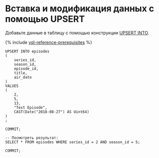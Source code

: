 # Вставка и модификация данных с помощью UPSERT

Добавьте данные в таблицу с помощью конструкции [UPSERT INTO](../../yql/reference/syntax/upsert_into.md).

{% include [yql-reference-prerequisites](_includes/yql_tutorial_prerequisites.md) %}

```yql
UPSERT INTO episodes
(
    series_id,
    season_id,
    episode_id,
    title,
    air_date
)
VALUES
(
    2,
    5,
    13,
    "Test Episode",
    CAST(Date("2018-08-27") AS Uint64)
)
;

COMMIT;

-- Посмотреть результат:
SELECT * FROM episodes WHERE series_id = 2 AND season_id = 5;

COMMIT;
```
